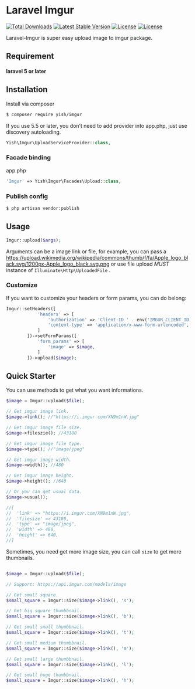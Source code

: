 # Laravel Imgur

<p>
<a href="https://packagist.org/packages/yish/imgur"><img src="https://poser.pugx.org/yish/imgur/d/total.svg" alt="Total Downloads"></a>
<a href="https://packagist.org/packages/yish/imgur"><img src="https://poser.pugx.org/yish/imgur/v/stable.svg" alt="Latest Stable Version"></a>
<a href="https://packagist.org/packages/yish/imgur"><img src="https://poser.pugx.org/yish/imgur/license.svg" alt="License"></a>
<a href="https://packagist.org/packages/yish/imgur"><img src="https://poser.pugx.org/yish/imgur/v/unstable.svg" alt="License"></a>
</p>

Laravel-Imgur is super easy upload image to imgur package.

## Requirement
#### laravel 5 or later

## Installation

Install via composer
``` bash
$ composer require yish/imgur
```

If you use 5.5 or later, you don’t need to add provider into app.php, just use discovery autoloading.
``` php
Yish\Imgur\UploadServiceProvider::class,
```

### Facade binding
app.php
``` php
'Imgur' => Yish\Imgur\Facades\Upload::class,
```

### Publish config
``` bash
$ php artisan vendor:publish
```

## Usage
``` php
Imgur::upload($args);
```

Arguments can be a image link or file, for example, you can pass a https://upload.wikimedia.org/wikipedia/commons/thumb/f/fa/Apple_logo_black.svg/1200px-Apple_logo_black.svg.png or use file upload *MUST* instance of `Illuminate\Http\UploadedFile` .

### Customize
If you want to customize your headers or form params, you can do belong:

``` php
Imgur::setHeaders([
            'headers' => [
                'authorization' => 'Client-ID ' . env('IMGUR_CLIENT_ID'),
                'content-type' => 'application/x-www-form-urlencoded',
            ]
        ])->setFormParams([
            'form_params' => [
                'image' => $image,
            ]
        ])->upload($image);
```

## Quick Starter
You can use methods to get what you want informations.

``` php
$image = Imgur::upload($file);

// Get imgur image link.
$image->link(); //"https://i.imgur.com/XN9m1nW.jpg"

// Get imgur image file size.
$image->fileszie(); //43180

// Get imgur image file type.
$image->type(); //"image/jpeg"

// Get imgur image width.
$image->width(); //480

// Get imgur image height.
$image->height(); //640

// Or you can get usual data.
$image->usual();

//[
//  'link' => "https://i.imgur.com/XN9m1nW.jpg",
//  'filesize' => 43180,
//  'type' => "image/jpeg",
//  'width' => 480,
//  'height' => 640,
//]
```

Sometimes, you need get more image size, you can call `size` to get more thumbnails.
``` php

$image = Imgur::upload($file);

// Support: https://api.imgur.com/models/image

// Get small square.
$small_square = Imgur::size($image->link(), 's');

// Get big square thumbbnail.
$small_square = Imgur::size($image->link(), 'b');

// Get small small thumbbnail.
$small_square = Imgur::size($image->link(), 't');

// Get small medium thumbbnail.
$small_square = Imgur::size($image->link(), 'm');

// Get small large thumbbnail.
$small_square = Imgur::size($image->link(), 'l');

// Get small huge thumbbnail.
$small_square = Imgur::size($image->link(), 'h');
```
